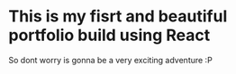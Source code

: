 # This is my fisrt and beautiful portfolio build using React
So dont worry is gonna be a very exciting adventure :P
